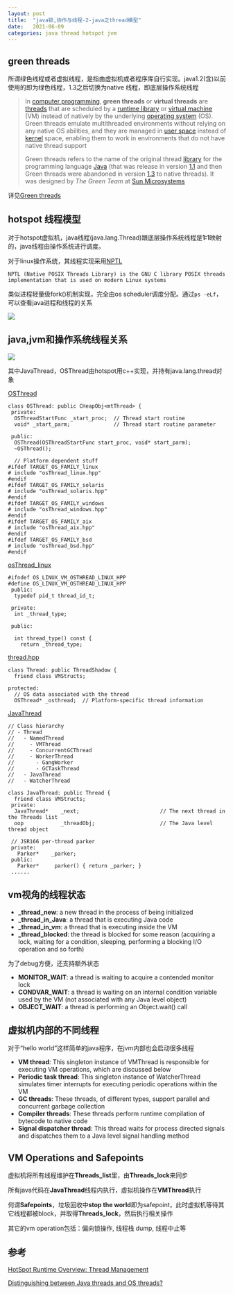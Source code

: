 ```yaml
---
layout: post
title:  "java锁,协作与线程-2-java之thread模型"
date:   2021-06-09
categories: java thread hotspot jvm
---
```

## green threads

所谓绿色线程或者虚拟线程，是指由虚拟机或者程序库自行实现。java1.2(含)以前使用的即为绿色线程，1.3之后切换为native 线程，即底层操作系统线程

> In [computer programming](https://en.wikipedia.org/wiki/Computer_programming), **green threads** or **virtual threads** are [threads](https://en.wikipedia.org/wiki/Thread_(computing)) that are scheduled by a [runtime library](https://en.wikipedia.org/wiki/Runtime_library) or [virtual machine](https://en.wikipedia.org/wiki/Virtual_machine) (VM) instead of natively by the underlying [operating system](https://en.wikipedia.org/wiki/Operating_system) (OS). Green threads emulate multithreaded environments without relying on any native OS abilities, and they are managed in [user space](https://en.wikipedia.org/wiki/User_space) instead of [kernel](https://en.wikipedia.org/wiki/Kernel_(operating_system)) space, enabling them to work in environments that do not have native thread support
>
> Green threads refers to the name of the original thread [library](https://en.wikipedia.org/wiki/Library_(computing)) for the programming language [Java](https://en.wikipedia.org/wiki/Java_(programming_language)) (that was release in version [1.1](https://en.wikipedia.org/wiki/Java_version_history#JDK_1.1) and then Green threads were abandoned in version [1.3](https://en.wikipedia.org/wiki/Java_version_history#J2SE_1.3) to native threads). It was designed by *The Green Team* at [Sun Microsystems](https://en.wikipedia.org/wiki/Sun_Microsystems)

详见[Green threads](https://en.wikipedia.org/wiki/Green_threads)



## hotspot 线程模型

对于hotspot虚拟机，java线程(java.lang.Thread)跟底层操作系统线程是**1:1**映射的，java线程由操作系统进行调度。



对于linux操作系统，其线程实现采用[NPTL](https://man7.org/linux/man-pages/man7/nptl.7.html)

```
NPTL (Native POSIX Threads Library) is the GNU C library POSIX threads implementation that is used on modern Linux systems
```

类似进程轻量级fork()机制实现，完全由os scheduler调度分配。通过`ps -eLf`，可以查看java进程和线程的关系

![](https://user-images.githubusercontent.com/2216435/121337636-558f8300-c94f-11eb-8e49-47aaf56474ab.png)



## java,jvm和操作系统线程关系

![](https://user-images.githubusercontent.com/2216435/121341870-aa34fd00-c953-11eb-8642-06120633e755.png)

其中JavaThread，OSThread由hotspot用c++实现，并持有java.lang.thread对象

[OSThread](https://github.com/openjdk/jdk8u/blob/master/hotspot/src/share/vm/runtime/osThread.hpp#L63)

```
class OSThread: public CHeapObj<mtThread> {
 private:
  OSThreadStartFunc _start_proc;  // Thread start routine
  void* _start_parm;              // Thread start routine parameter
  
 public:
  OSThread(OSThreadStartFunc start_proc, void* start_parm);
  ~OSThread();

  // Platform dependent stuff
#ifdef TARGET_OS_FAMILY_linux
# include "osThread_linux.hpp"
#endif
#ifdef TARGET_OS_FAMILY_solaris
# include "osThread_solaris.hpp"
#endif
#ifdef TARGET_OS_FAMILY_windows
# include "osThread_windows.hpp"
#endif
#ifdef TARGET_OS_FAMILY_aix
# include "osThread_aix.hpp"
#endif
#ifdef TARGET_OS_FAMILY_bsd
# include "osThread_bsd.hpp"
#endif
```

[osThread_linux](https://github.com/openjdk/jdk8u/blob/master/hotspot/src/os/linux/vm/osThread_linux.hpp)

```
#ifndef OS_LINUX_VM_OSTHREAD_LINUX_HPP
#define OS_LINUX_VM_OSTHREAD_LINUX_HPP
 public:
  typedef pid_t thread_id_t;

 private:
  int _thread_type;

 public:

  int thread_type() const {
    return _thread_type;
```

[thread.hpp](https://github.com/openjdk/jdk8u/blob/master/hotspot/src/share/vm/runtime/thread.hpp)

```
class Thread: public ThreadShadow {
  friend class VMStructs;

protected:
  // OS data associated with the thread
  OSThread* _osthread;  // Platform-specific thread information
```

[JavaThread](https://github.com/openjdk/jdk8u/blob/master/hotspot/src/share/vm/runtime/thread.hpp)

```
// Class hierarchy
// - Thread
//   - NamedThread
//     - VMThread
//     - ConcurrentGCThread
//     - WorkerThread
//       - GangWorker
//       - GCTaskThread
//   - JavaThread
//   - WatcherThread

class JavaThread: public Thread {
  friend class VMStructs;
 private:
  JavaThread*    _next;                          // The next thread in the Threads list
  oop            _threadObj;                     // The Java level thread object
 
 // JSR166 per-thread parker
 private:
   Parker*    _parker;
 public:
   Parker*     parker() { return _parker; }
 ......
```



## vm视角的线程状态

- **_thread_new**: a new thread in the process of being initialized
- **_thread_in_Java**: a thread that is executing Java code
- **_thread_in_vm**: a thread that is executing inside the VM
- **_thread_blocked**: the thread is blocked for some reason (acquiring a lock, waiting for a condition, sleeping, performing a blocking I/O operation and so forth)

为了debug方便，还支持额外状态

- **MONITOR_WAIT**: a thread is waiting to acquire a contended monitor lock
- **CONDVAR_WAIT**: a thread is waiting on an internal condition variable used by the VM (not associated with any Java level object)
- **OBJECT_WAIT**: a thread is performing an Object.wait() call



## 虚拟机内部的不同线程

对于“hello world”这样简单的java程序，在jvm内部也会启动很多线程

- **VM thread**: This singleton instance of VMThread is responsible for executing VM operations, which are discussed below
- **Periodic task thread**: This singleton instance of WatcherThread simulates timer interrupts for executing periodic operations within the VM
- **GC threads**: These threads, of different types, support parallel and concurrent garbage collection
- **Compiler threads**: These threads perform runtime compilation of bytecode to native code
- **Signal dispatcher thread**: This thread waits for process directed signals and dispatches them to a Java level signal handling method



## VM Operations and Safepoints

虚拟机将所有线程维护在**Threads_list**里，由**Threads_lock**来同步

所有java代码在**JavaThread**线程内执行，虚拟机操作在**VMThread**执行

何谓**Safepoints**，垃圾回收中**stop the world**即为safepoint，此时虚拟机等待其它线程都被block，并取得**Threads_lock**，然后执行相关操作

其它的vm operation包括：偏向锁操作, 线程栈 dump, 线程中止等 



## 参考



[HotSpot Runtime Overview: Thread Management](https://openjdk.java.net/groups/hotspot/docs/RuntimeOverview.html#Thread%20Management|outline)



[Distinguishing between Java threads and OS threads?](https://stackoverflow.com/questions/1888160/distinguishing-between-java-threads-and-os-threads)

